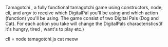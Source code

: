 Tamagotchi , a fully functional tamagotchi game using constructors, node, cli, and argv to receive which DigitalPal you'll be using and which action (function) you'll be using. The game consist of two Digital Pals (Dog and Cat). For each action you take will change the DigitalPals characteristics(if it's hungry, tired , want's to play etc.)


 cli = node tamagotchi.js cat meow